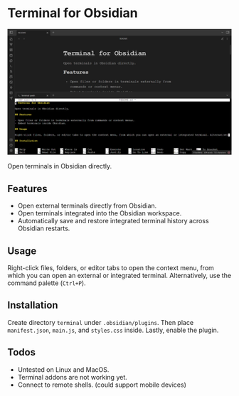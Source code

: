# Terminal for Obsidian

![Trailer](assets/trailer.png)

Open terminals in Obsidian directly.

## Features

- Open external terminals directly from Obsidian.
- Open terminals integrated into the Obsidian workspace.
- Automatically save and restore integrated terminal history across Obsidian restarts.

## Usage

Right-click files, folders, or editor tabs to open the context menu, from which you can open an external or integrated terminal. Alternatively, use the command palette (`Ctrl+P`).

## Installation

Create directory `terminal` under `.obsidian/plugins`. Then place `manifest.json`, `main.js`, and `styles.css` inside. Lastly, enable the plugin.

## Todos

- Untested on Linux and MacOS.
- Terminal addons are not working yet.
- Connect to remote shells. (could support mobile devices)
